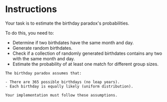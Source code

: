 # Instructions

Your task is to estimate the birthday paradox's probabilities.

To do this, you need to:

- Determine if two birthdates have the same month and day.
- Generate random birthdates.
- Check if a collection of randomly generated birthdates contains any two with the same month and day.
- Estimate the probability of at least one match for different group sizes.

~~~~exercism/caution
The birthday paradox assumes that:

- There are 365 possible birthdays (no leap years).
- Each birthday is equally likely (uniform distribution).

Your implementation must follow these assumptions.
~~~~
